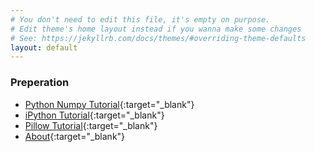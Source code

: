 ```yaml
---
# You don't need to edit this file, it's empty on purpose.
# Edit theme's home layout instead if you wanna make some changes
# See: https://jekyllrb.com/docs/themes/#overriding-theme-defaults
layout: default
---
```


### Preperation
- [Python Numpy Tutorial](python-numpy-tutorial/){:target="_blank"}	
- [iPython Tutorial](ipython-tutorial/){:target="_blank"}
- [Pillow Tutorial](pillow-tutorial/){:target="_blank"}	
- [About](about/){:target="_blank"}	

